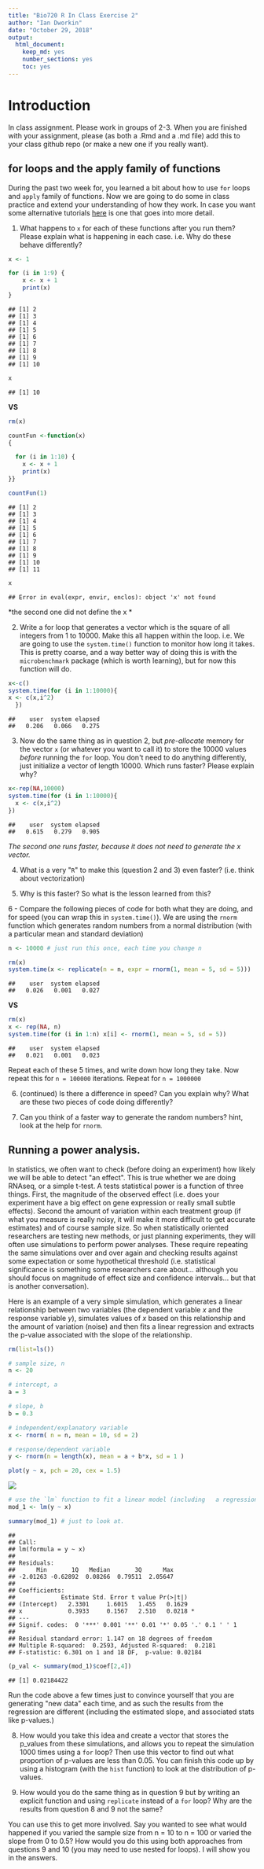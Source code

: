 ```yaml
---
title: "Bio720 R In Class Exercise 2"
author: "Ian Dworkin"
date: "October 29, 2018"
output: 
  html_document: 
    keep_md: yes
    number_sections: yes
    toc: yes
---
```

# Introduction

In class assignment. Please work in groups of 2-3. When you are finished with your assignment, please (as both a .Rmd and a .md file) add this to your class github repo (or make a new one if you really want). 

## for loops and the apply family of functions
During the past two week for, you learned a bit about how to use `for` loops and `apply` family of functions. Now we are going to do some in class practice and extend your understanding of how they work. In case you want some alternative tutorials [here](https://www.datacamp.com/community/tutorials/tutorial-on-loops-in-r#gs.FgFVHlY) is one that goes into more detail.

1. What happens to `x` for each of these functions after you run them? Please explain what is happening in each case. i.e. Why do these behave differently?


```r
x <- 1

for (i in 1:9) {
    x <- x + 1
    print(x)
}
```

```
## [1] 2
## [1] 3
## [1] 4
## [1] 5
## [1] 6
## [1] 7
## [1] 8
## [1] 9
## [1] 10
```

```r
x
```

```
## [1] 10
```

**VS**


```r
rm(x)

countFun <-function(x)
{

  for (i in 1:10) {
    x <- x + 1
    print(x)
}}

countFun(1)
```

```
## [1] 2
## [1] 3
## [1] 4
## [1] 5
## [1] 6
## [1] 7
## [1] 8
## [1] 9
## [1] 10
## [1] 11
```

```r
x
```

```
## Error in eval(expr, envir, enclos): object 'x' not found
```
*the second one did not define the x *

2. Write a for loop that generates a vector which is the square of all integers from 1 to 10000. Make this all happen within the loop. i.e. We are going to use the `system.time()` function to monitor how long it takes. This is pretty coarse, and a way better way of doing this is with the `microbenchmark` package (which is worth learning), but for now this function will do.

```r
x<-c()
system.time(for (i in 1:10000){
x <- c(x,i^2)
  })
```

```
##    user  system elapsed 
##   0.206   0.066   0.275
```


3.  Now do the same thing as in question 2, but *pre-allocate* memory for the vector `x` (or whatever you want to call it) to store the 10000 values *before* running the `for` loop. You don't need to do anything differently, just initialize a vector of length 10000. Which runs faster? Please explain why?

```r
x<-rep(NA,10000)
system.time(for (i in 1:10000){
  x <- c(x,i^2)
})
```

```
##    user  system elapsed 
##   0.615   0.279   0.905
```
*The second one runs faster, because it does not need to generate the x vector.*

4. What is a very "`R`" to make this (question 2 and 3) even faster? (i.e. think about vectorization)


5. Why is this faster? So what is the lesson learned from this?


6 - Compare the following pieces of code for both what they are doing, and for speed (you can wrap this in `system.time()`). We are using the `rnorm` function which generates random numbers from a normal distribution (with a particular mean and standard deviation)


```r
n <- 10000 # just run this once, each time you change n

rm(x)
system.time(x <- replicate(n = n, expr = rnorm(1, mean = 5, sd = 5)))
```

```
##    user  system elapsed 
##   0.026   0.001   0.027
```

**VS**


```r
rm(x)
x <- rep(NA, n)
system.time(for (i in 1:n) x[i] <- rnorm(1, mean = 5, sd = 5))
```

```
##    user  system elapsed 
##   0.021   0.001   0.023
```

Repeat each of these 5 times, and write down how long they take. Now repeat this for `n = 100000` iterations. Repeat for `n = 1000000`

6. (continued) Is there a difference in speed? Can you explain why? What are these two pieces of code doing differently?


7. Can you think of a faster way to generate the random numbers? hint, look at the help for `rnorm`.

## Running a power analysis.

In statistics, we often want to check (before doing an experiment) how likely we will be able to detect "an effect". This is true whether we are doing RNAseq, or a simple t-test. A tests statistical power is a function of three things. First, the magnitude of the observed effect (i.e. does your experiment have a big effect on gene expression or really small subtle effects). Second the amount of variation within each treatment group (if what you measure is really noisy, it will make it more difficult to get accurate estimates) and of course sample size. So when statistically oriented researchers are testing new methods, or just planning experiments, they will often use simulations to perform power analyses.  These require repeating the same simulations over and over again and checking results against some expectation or some hypothetical threshold (i.e. statistical significance is something some researchers care about... although you should focus on magnitude of effect size and confidence intervals... but that is another conversation).

Here is an example of a very simple simulation, which generates a linear relationship between two variables (the dependent variable *x* and the response variable *y*), simulates values of *x* based on this relationship and the amount of variation (noise) and then fits a linear regression and extracts the p-value associated with the slope of the relationship.


```r
rm(list=ls())

# sample size, n
n <- 20

# intercept, a
a = 3

# slope, b
b = 0.3

# independent/explanatory variable
x <- rnorm( n = n, mean = 10, sd = 2)

# response/dependent variable
y <- rnorm(n = length(x), mean = a + b*x, sd = 1 )

plot(y ~ x, pch = 20, cex = 1.5)
```

![](Bio720_R_In_Class_Exercise_2_files/figure-html/unnamed-chunk-7-1.png)<!-- -->

```r
# use the `lm` function to fit a linear model (including   a regression like here)
mod_1 <- lm(y ~ x)

summary(mod_1) # just to look at.
```

```
## 
## Call:
## lm(formula = y ~ x)
## 
## Residuals:
##      Min       1Q   Median       3Q      Max 
## -2.01263 -0.62892  0.08266  0.79511  2.05647 
## 
## Coefficients:
##             Estimate Std. Error t value Pr(>|t|)  
## (Intercept)   2.3301     1.6015   1.455   0.1629  
## x             0.3933     0.1567   2.510   0.0218 *
## ---
## Signif. codes:  0 '***' 0.001 '**' 0.01 '*' 0.05 '.' 0.1 ' ' 1
## 
## Residual standard error: 1.147 on 18 degrees of freedom
## Multiple R-squared:  0.2593,	Adjusted R-squared:  0.2181 
## F-statistic: 6.301 on 1 and 18 DF,  p-value: 0.02184
```

```r
(p_val <- summary(mod_1)$coef[2,4])
```

```
## [1] 0.02184422
```

Run the code above a few times just to convince yourself that you are generating "new data" each time, and as such the results from the regression are different (including the estimated slope, and associated stats like p-values.)

8. How would you take this idea and create a vector that stores the p_values from these simulations, and allows you to repeat the simulation 1000 times using a `for` loop? Then use this vector to find out what proportion of p-values are less than 0.05. You can finish this code up by using a histogram (with the `hist` function) to look at the distribution of p-values.


9. How would you do the same thing as in question 9 but by writing an explicit function and using `replicate` instead of a `for` loop? Why are the results from question 8 and 9 not the same?


You can use this to get more involved. Say you wanted to see what would happened if you varied the sample size from n = 10 to n = 100 or varied the slope from 0 to 0.5? How would you do this using both approaches from questions 9 and 10 (you may need to use nested for loops). I will show you in the answers.
